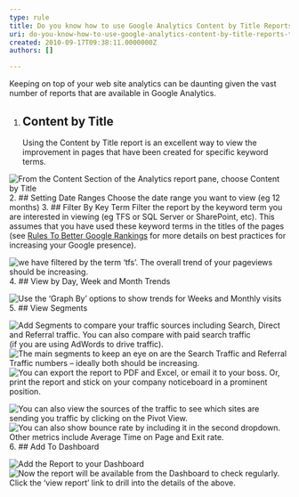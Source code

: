```yaml
---
type: rule
title: Do you know how to use Google Analytics Content by Title Reports to track Trends?
uri: do-you-know-how-to-use-google-analytics-content-by-title-reports-to-track-trends
created: 2010-09-17T09:38:11.0000000Z
authors: []

---
```


Keeping on top of your web site analytics can be daunting given the vast number of reports that are available in Google Analytics.<br> 
1. ## Content by Title
    Using the Content by Title report is an excellent way to view the improvement in pages that have been created for specific keyword terms.

![From the Content Section of the Analytics report pane, choose Content by Title](analytics-content-title-report.jpg)
2. ## Setting Date Ranges
    Choose the date range you want to view (eg 12 months)
3. ## Filter By Key Term
    Filter the report by the keyword term you are interested in viewing (eg TFS or SQL Server or SharePoint, etc). This assumes that you have used these keyword terms in the titles of the pages (see [Rules To Better Google Rankings](http://www.ssw.com.au/ssw/Standards/Rules/RulestoBetterGoogleRankings.aspx) for more details on best practices for increasing your Google presence).

![we have filtered by the term ‘tfs’.     The overall trend of your pageviews should be increasing.](analytics-content-title-filter.jpg)
4. ## View by Day, Week and Month Trends

![Use the ‘Graph By’ options to show trends for Weeks and Monthly visits](analytics-weekly-trend.jpg)
5. ## View Segments

![Add Segments to compare your traffic sources including Search, Direct and Referral traffic. You can also compare with paid search traffic](analytics-segments.jpg)(if you are using AdWords to drive traffic). 
![The main segments to keep an eye on are the  Search Traffic and  Referral Traffic numbers – ideally both should be increasing.](analytics-content-search-traffic.jpg)
![You can export the report to PDF and Excel, or email it to your boss. Or, print the report and stick on your company noticeboard in a prominent position.](analytics-export.jpg)

![You can also view the sources of the traffic to see which sites are sending you traffic by clicking on the Pivot View.](analytics-content-sources.jpg)
![You can also show bounce rate by including it in the second dropdown. Other metrics include Average Time on Page and Exit rate.](analytics-content-sources-bounce-rate.jpg)
6. ## Add To Dashboard

![Add the Report to your Dashboard](analytics-add-dashboard.jpg)
![Now the report will be available from the Dashboard to check regularly. Click the ‘view report’ link to drill into the details of the above.](analytics-dashboard.jpg)
